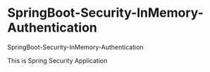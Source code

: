 # SpringBoot-Security-InMemory-Authentication
SpringBoot-Security-InMemory-Authentication

This is Spring Security Application
